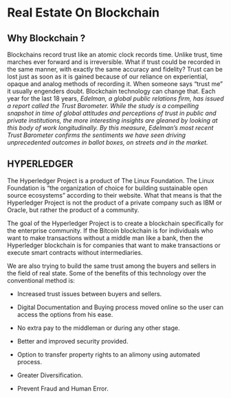 # Real Estate On Blockchain

## Why Blockchain ?


Blockchains record trust like an atomic clock records time. Unlike trust, time marches ever forward and is irreversible. What if trust could be recorded in the same manner, with exactly the same accuracy and fidelity? Trust can be lost just as soon as it is gained because of our reliance on experiential, opaque and analog methods of recording it. When someone says “trust me” it usually engenders doubt. Blockchain technology can change that. Each year for the last 18 years, *Edelman, a global public relations firm, has issued a report called the Trust Barometer. While the study is a compelling snapshot in time of global attitudes and perceptions of trust in public and private institutions, the more interesting insights are gleaned by looking at this body of work longitudinally. By this measure, Edelman’s most recent Trust Barometer confirms the sentiments we have seen driving unprecedented outcomes in ballot boxes, on streets and in the market.*
     
## HYPERLEDGER

The Hyperledger Project is a product of The Linux Foundation. The Linux Foundation is “the organization of choice for building sustainable open source ecosystems” according to their website. What that means is that the Hyperledger Project is not the product of a private company such as IBM or Oracle, but rather the product of a community.

The goal of the Hyperledger Project is to create a blockchain specifically for the enterprise community. If the Bitcoin blockchain is for individuals who want to make transactions without a middle man like a bank, then the Hyperledger blockchain is for companies that want to make transactions or execute smart contracts without intermediaries.
                 
We are also trying to build the same trust among the buyers and sellers in the field of real state. Some of the benefits of this technology  over the conventional method is:                 

- Increased trust issues between buyers and sellers.

- Digital Documentation and Buying process moved online so the user can access the options from his ease.

- No extra pay to the middleman or during any other stage.

- Better and improved security provided.

- Option to transfer property rights to an alimony using automated process.

- Greater Diversification.

- Prevent Fraud and Human Error.


